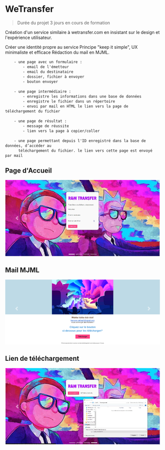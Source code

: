 # WeTransfer

> Durée du projet 3 jours en cours de formation

Création d'un service similaire à wetransfer.com en insistant sur le design et l'expérience utilisateur.
 
Créer une identité propre au service
Principe "keep it simple", UX minimaliste et efficace
Rédaction du mail en MJML.
 
        - une page avec un formulaire :
            - email de l'émetteur
            - email du destinataire
            - dossier, fichier à envoyer
            - bouton envoyer
 
        - une page intermédiaire :
            - enregistre les informations dans une base de données
            - enregistre le fichier dans un répertoire
            - envoi par mail en HTML le lien vers la page de téléchargement du fichier 
   
        - une page de résultat :
            - message de réussite
            - lien vers la page à copier/coller
 
        - une page permettant depuis l'ID enregistré dans la base de données, d’accéder au 
          téléchargement du fichier. le lien vers cette page est envoyé par mail


## Page d'Accueil
![Accueil - Upload du fichier, dossier](https://raw.githubusercontent.com/JauneLoke/WeTransfer/master/r&m.png)

## Mail MJML
![Mail - MJML](https://raw.githubusercontent.com/JauneLoke/WeTransfer/master/r&m1.png)

## Lien de téléchargement
![Téléchargement du fichier](https://raw.githubusercontent.com/JauneLoke/WeTransfer/master/r&m2.png)
